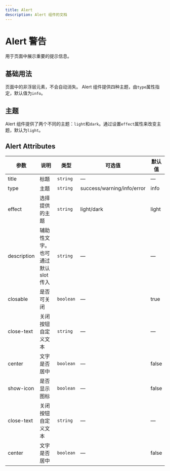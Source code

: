 ```yaml
---
title: Alert
description: Alert 组件的文档
---
```


# Alert 警告

用于页面中展示重要的提示信息。

## 基础用法

页面中的非浮层元素，不会自动消失。
Alert 组件提供四种主题，由`type`属性指定，默认值为`info`。

<preview path="../demo/Alert/Basic.vue" title="基础用法" description="Alert组件的基础用法" />

## 主题

Alert 组件提供了两个不同的主题：`light`和`dark`。通过设置`effect`属性来改变主题，默认为`light`。

<preview path="../demo/Alert/Theme.vue" title="主题" description="Alert 组件提供了两个不同的主题：`light`和`dark`。" />

## Alert Attributes

| 参数        | 说明                               | 类型    | 可选值                     | 默认值 |
| ----------- | ---------------------------------- | ------- | -------------------------- | ------ |
| title       | 标题                               | `string`  | —                          | —      |
| type        | 主题                               | `string`  | success/warning/info/error | info   |
| effect      | 选择提供的主题                               | `string`  | light/dark                 | light  |
| description | 辅助性文字。也可通过默认 slot 传入 | `string`  | —                          | —      |
| closable    | 是否可关闭                         | `boolean` | —                          | true   |
| close-text  | 关闭按钮自定义文本                 | `string`  | —                          | —      |
| center      | 文字是否居中                       | `boolean` | —                          | false  |
| show-icon   | 是否显示图标                       | `boolean` | —                          | false  |
| close-text | 关闭按钮自定义文本                  | `string`  | —                          | —      |
| center      | 文字是否居中                       | `boolean` | —                          | false  |

